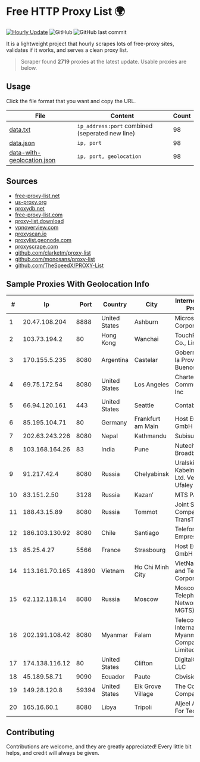 
# Free HTTP Proxy List 🌍

[![Hourly Update](https://github.com/mertguvencli/http-proxy-list/actions/workflows/main.yml/badge.svg?branch=main)](https://github.com/mertguvencli/http-proxy-list/actions/workflows/main.yml)
![GitHub](https://img.shields.io/github/license/mertguvencli/http-proxy-list)
![GitHub last commit](https://img.shields.io/github/last-commit/mertguvencli/http-proxy-list)

It is a lightweight project that hourly scrapes lots of free-proxy sites, validates if it works, and serves a clean proxy list.


> Scraper found **2719** proxies at the latest update. Usable proxies are below.

## Usage

Click the file format that you want and copy the URL.


|File|Content|Count|
|----|-------|-----|
|[data.txt](https://raw.githubusercontent.com/mertguvencli/http-proxy-list/main/proxy-list/data.txt)|`ip_address:port` combined (seperated new line)|98|
|[data.json](https://raw.githubusercontent.com/mertguvencli/http-proxy-list/main/proxy-list/data.json)|`ip, port`|98|
|[data-with-geolocation.json](https://raw.githubusercontent.com/mertguvencli/http-proxy-list/main/proxy-list/data-with-geolocation.json)|`ip, port, geolocation`|98|

## Sources

* [free-proxy-list.net](https://free-proxy-list.net)
* [us-proxy.org](https://www.us-proxy.org)
* [proxydb.net](http://proxydb.net)
* [free-proxy-list.com](https://free-proxy-list.com/?page=&port=&type%5B%5D=http&type%5B%5D=https&up_time=0&search=Search)
* [proxy-list.download](https://www.proxy-list.download/HTTP)
* [vpnoverview.com](https://vpnoverview.com/privacy/anonymous-browsing/free-proxy-servers)
* [proxyscan.io](https://www.proxyscan.io)
* [proxylist.geonode.com](https://proxylist.geonode.com/api/proxy-list?limit=300&page=1&sort_by=lastChecked&sort_type=desc&protocols=http,https)
* [proxyscrape.com](https://api.proxyscrape.com/v2/?request=displayproxies&protocol=http&timeout=10000&country=all&ssl=all&anonymity=all)
* [github.com/clarketm/proxy-list](https://raw.githubusercontent.com/clarketm/proxy-list/master/proxy-list-raw.txt)
* [github.com/monosans/proxy-list](https://raw.githubusercontent.com/monosans/proxy-list/main/proxies/http.txt)
* [github.com/TheSpeedX/PROXY-List](https://raw.githubusercontent.com/TheSpeedX/PROXY-List/master/http.txt)


## Sample Proxies With Geolocation Info

|#|Ip|Port|Country|City|Internet Service Provider|
|-|--|----|-------|----|-------------------------|
|1|20.47.108.204|8888|United States|Ashburn|Microsoft Corporation|
|2|103.73.194.2|80|Hong Kong|Wanchai|TouchPal HK Co., Limited|
|3|170.155.5.235|8080|Argentina|Castelar|Gobernacion de la Provincia de Buenos Aires|
|4|69.75.172.54|8080|United States|Los Angeles|Charter Communications Inc|
|5|66.94.120.161|443|United States|Seattle|Contabo Inc.|
|6|85.195.104.71|80|Germany|Frankfurt am Main|Host Europe GmbH|
|7|202.63.243.226|8080|Nepal|Kathmandu|Subisu Cablenet|
|8|103.168.164.26|83|India|Pune|Nutech Broadband|
|9|91.217.42.4|8080|Russia|Chelyabinsk|Uralskie Kabelnye Seti Ltd. Verkhny Ufaley|
|10|83.151.2.50|3128|Russia|Kazan’|MTS PJSC|
|11|188.43.15.89|8080|Russia|Tommot|Joint Stock Company TransTeleCom|
|12|186.103.130.92|8080|Chile|Santiago|Telefonica Empresas|
|13|85.25.4.27|5566|France|Strasbourg|Host Europe GmbH|
|14|113.161.70.165|41890|Vietnam|Ho Chi Minh City|VietNam Post and Telecom Corporation|
|15|62.112.118.14|8080|Russia|Moscow|Moscow Local Telephone Network (OAO MGTS)|
|16|202.191.108.42|8080|Myanmar|Falam|Telecom International Myanmar Company Limited|
|17|174.138.116.12|80|United States|Clifton|DigitalOcean, LLC|
|18|45.189.58.71|9090|Ecuador|Paute|Cbvision S.A.|
|19|149.28.120.8|59394|United States|Elk Grove Village|The Constant Company|
|20|165.16.60.1|8080|Libya|Tripoli|Aljeel Aljadeed For Technology|



## Contributing

Contributions are welcome, and they are greatly appreciated! Every
little bit helps, and credit will always be given.

